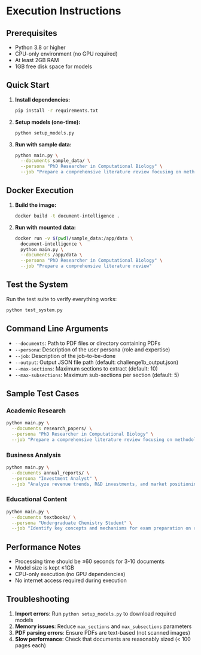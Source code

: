 # Execution Instructions

## Prerequisites
- Python 3.8 or higher
- CPU-only environment (no GPU required)
- At least 2GB RAM
- 1GB free disk space for models

## Quick Start

1. **Install dependencies:**
   ```bash
   pip install -r requirements.txt
   ```

2. **Setup models (one-time):**
   ```bash
   python setup_models.py
   ```

3. **Run with sample data:**
   ```bash
   python main.py \
     --documents sample_data/ \
     --persona "PhD Researcher in Computational Biology" \
     --job "Prepare a comprehensive literature review focusing on methodologies, datasets, and performance benchmarks"
   ```

## Docker Execution

1. **Build the image:**
   ```bash
   docker build -t document-intelligence .
   ```

2. **Run with mounted data:**
   ```bash
   docker run -v $(pwd)/sample_data:/app/data \
     document-intelligence \
     python main.py \
     --documents /app/data \
     --persona "PhD Researcher in Computational Biology" \
     --job "Prepare a comprehensive literature review"
   ```

## Test the System

Run the test suite to verify everything works:
```bash
python test_system.py
```

## Command Line Arguments

- `--documents`: Path to PDF files or directory containing PDFs
- `--persona`: Description of the user persona (role and expertise)
- `--job`: Description of the job-to-be-done
- `--output`: Output JSON file path (default: challenge1b_output.json)
- `--max-sections`: Maximum sections to extract (default: 10)
- `--max-subsections`: Maximum sub-sections per section (default: 5)

## Sample Test Cases

### Academic Research
```bash
python main.py \
  --documents research_papers/ \
  --persona "PhD Researcher in Computational Biology" \
  --job "Prepare a comprehensive literature review focusing on methodologies, datasets, and performance benchmarks"
```

### Business Analysis
```bash
python main.py \
  --documents annual_reports/ \
  --persona "Investment Analyst" \
  --job "Analyze revenue trends, R&D investments, and market positioning strategies"
```

### Educational Content
```bash
python main.py \
  --documents textbooks/ \
  --persona "Undergraduate Chemistry Student" \
  --job "Identify key concepts and mechanisms for exam preparation on reaction kinetics"
```

## Performance Notes

- Processing time should be ≤60 seconds for 3-10 documents
- Model size is kept ≤1GB
- CPU-only execution (no GPU dependencies)
- No internet access required during execution

## Troubleshooting

1. **Import errors**: Run `python setup_models.py` to download required models
2. **Memory issues**: Reduce `max_sections` and `max_subsections` parameters
3. **PDF parsing errors**: Ensure PDFs are text-based (not scanned images)
4. **Slow performance**: Check that documents are reasonably sized (< 100 pages each)
